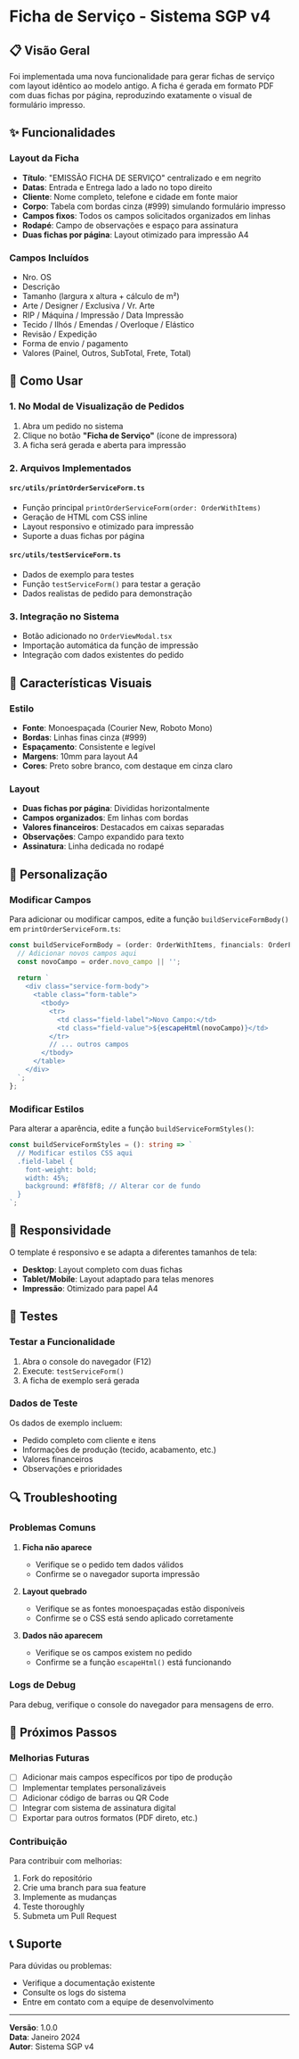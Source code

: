 # Ficha de Serviço - Sistema SGP v4

## 📋 Visão Geral

Foi implementada uma nova funcionalidade para gerar fichas de serviço com layout idêntico ao modelo antigo. A ficha é gerada em formato PDF com duas fichas por página, reproduzindo exatamente o visual de formulário impresso.

## ✨ Funcionalidades

### Layout da Ficha
- **Título**: "EMISSÃO FICHA DE SERVIÇO" centralizado e em negrito
- **Datas**: Entrada e Entrega lado a lado no topo direito
- **Cliente**: Nome completo, telefone e cidade em fonte maior
- **Corpo**: Tabela com bordas cinza (#999) simulando formulário impresso
- **Campos fixos**: Todos os campos solicitados organizados em linhas
- **Rodapé**: Campo de observações e espaço para assinatura
- **Duas fichas por página**: Layout otimizado para impressão A4

### Campos Incluídos
- Nro. OS
- Descrição
- Tamanho (largura x altura + cálculo de m²)
- Arte / Designer / Exclusiva / Vr. Arte
- RIP / Máquina / Impressão / Data Impressão
- Tecido / Ilhós / Emendas / Overloque / Elástico
- Revisão / Expedição
- Forma de envio / pagamento
- Valores (Painel, Outros, SubTotal, Frete, Total)

## 🚀 Como Usar

### 1. No Modal de Visualização de Pedidos
1. Abra um pedido no sistema
2. Clique no botão **"Ficha de Serviço"** (ícone de impressora)
3. A ficha será gerada e aberta para impressão

### 2. Arquivos Implementados

#### `src/utils/printOrderServiceForm.ts`
- Função principal `printOrderServiceForm(order: OrderWithItems)`
- Geração de HTML com CSS inline
- Layout responsivo e otimizado para impressão
- Suporte a duas fichas por página

#### `src/utils/testServiceForm.ts`
- Dados de exemplo para testes
- Função `testServiceForm()` para testar a geração
- Dados realistas de pedido para demonstração

### 3. Integração no Sistema
- Botão adicionado no `OrderViewModal.tsx`
- Importação automática da função de impressão
- Integração com dados existentes do pedido

## 🎨 Características Visuais

### Estilo
- **Fonte**: Monoespaçada (Courier New, Roboto Mono)
- **Bordas**: Linhas finas cinza (#999)
- **Espaçamento**: Consistente e legível
- **Margens**: 10mm para layout A4
- **Cores**: Preto sobre branco, com destaque em cinza claro

### Layout
- **Duas fichas por página**: Divididas horizontalmente
- **Campos organizados**: Em linhas com bordas
- **Valores financeiros**: Destacados em caixas separadas
- **Observações**: Campo expandido para texto
- **Assinatura**: Linha dedicada no rodapé

## 🔧 Personalização

### Modificar Campos
Para adicionar ou modificar campos, edite a função `buildServiceFormBody()` em `printOrderServiceForm.ts`:

```typescript
const buildServiceFormBody = (order: OrderWithItems, financials: OrderFinancials): string => {
  // Adicionar novos campos aqui
  const novoCampo = order.novo_campo || '';
  
  return `
    <div class="service-form-body">
      <table class="form-table">
        <tbody>
          <tr>
            <td class="field-label">Novo Campo:</td>
            <td class="field-value">${escapeHtml(novoCampo)}</td>
          </tr>
          // ... outros campos
        </tbody>
      </table>
    </div>
  `;
};
```

### Modificar Estilos
Para alterar a aparência, edite a função `buildServiceFormStyles()`:

```typescript
const buildServiceFormStyles = (): string => `
  // Modificar estilos CSS aqui
  .field-label {
    font-weight: bold;
    width: 45%;
    background: #f8f8f8; // Alterar cor de fundo
  }
`;
```

## 📱 Responsividade

O template é responsivo e se adapta a diferentes tamanhos de tela:
- **Desktop**: Layout completo com duas fichas
- **Tablet/Mobile**: Layout adaptado para telas menores
- **Impressão**: Otimizado para papel A4

## 🧪 Testes

### Testar a Funcionalidade
1. Abra o console do navegador (F12)
2. Execute: `testServiceForm()`
3. A ficha de exemplo será gerada

### Dados de Teste
Os dados de exemplo incluem:
- Pedido completo com cliente e itens
- Informações de produção (tecido, acabamento, etc.)
- Valores financeiros
- Observações e prioridades

## 🔍 Troubleshooting

### Problemas Comuns

1. **Ficha não aparece**
   - Verifique se o pedido tem dados válidos
   - Confirme se o navegador suporta impressão

2. **Layout quebrado**
   - Verifique se as fontes monoespaçadas estão disponíveis
   - Confirme se o CSS está sendo aplicado corretamente

3. **Dados não aparecem**
   - Verifique se os campos existem no pedido
   - Confirme se a função `escapeHtml()` está funcionando

### Logs de Debug
Para debug, verifique o console do navegador para mensagens de erro.

## 📝 Próximos Passos

### Melhorias Futuras
- [ ] Adicionar mais campos específicos por tipo de produção
- [ ] Implementar templates personalizáveis
- [ ] Adicionar código de barras ou QR Code
- [ ] Integrar com sistema de assinatura digital
- [ ] Exportar para outros formatos (PDF direto, etc.)

### Contribuição
Para contribuir com melhorias:
1. Fork do repositório
2. Crie uma branch para sua feature
3. Implemente as mudanças
4. Teste thoroughly
5. Submeta um Pull Request

## 📞 Suporte

Para dúvidas ou problemas:
- Verifique a documentação existente
- Consulte os logs do sistema
- Entre em contato com a equipe de desenvolvimento

---

**Versão**: 1.0.0  
**Data**: Janeiro 2024  
**Autor**: Sistema SGP v4
